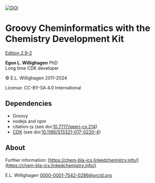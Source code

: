 [![DOI](https://zenodo.org/badge/163004968.svg)](https://zenodo.org/badge/latestdoi/163004968)

# Groovy Cheminformatics with the Chemistry Development Kit

[Edition 2.9-2](https://egonw.github.io/cdkbook/)

**Egon L. Willighagen** PhD<br />
Long time CDK developer

© E.L. Willighagen 2011-2024

License: CC-BY-SA 4.0 International

## Dependencies

* Groovy
* nodejs and npm
* citation-js (see doi:[10.7717/peerj-cs.214](https://doi.org/10.7717/peerj-cs.214))
* [CDK](https://cdk.github.io/) (see doi:[10.1186/S13321-017-0220-4](https://doi.org/10.1186/S13321-017-0220-4))

## About

Further information: [https://chem-bla-ics.linkedchemistry.info/](https://chem-bla-ics.linkedchemistry.info/)

E.L. Willighagen <0000-0001-7542-0286@orcid.org>
